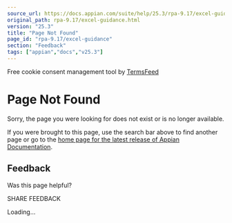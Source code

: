 ```yaml
---
source_url: https://docs.appian.com/suite/help/25.3/rpa-9.17/excel-guidance.html
original_path: rpa-9.17/excel-guidance.html
version: "25.3"
title: "Page Not Found"
page_id: "rpa-9.17/excel-guidance"
section: "Feedback"
tags: ["appian","docs","v25.3"]
---
```



Free cookie consent management tool by [TermsFeed](https://www.termsfeed.com/)

# Page Not Found

Sorry, the page you were looking for does not exist or is no longer available.

If you were brought to this page, use the search bar above to find another page or go to the [home page for the latest release of Appian Documentation](https://docs.appian.com/suite/help/latest/).

## Feedback

Was this page helpful?

SHARE FEEDBACK

Loading...